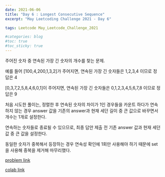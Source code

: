 ```yaml
---
date: 2021-06-06
title: "Day 6 : Longest Consecutive Sequence"
excerpt: "May Leetcoding Challenge 2021 - Day 6"

tags: Leetcode May_Leetcode_Challenge_2021

#categories: blog
#toc: true
#toc_sticky: true
---
```


<script src="https://gist.github.com/1cg2cg3cg/76997ba9d154f9a8977cd7e5449cdbd9.js"></script>

주어진 숫자 중 연속된 가장 긴 숫자의 개수를 찾는 문제.

예를 들어 [100,4,200,1,3,2]가 주어지면, 연속된 가장 긴 숫자들은 1,2,3,4 이므로 정답은 4

[0,3,7,2,5,8,4,6,0,1]이 주어지면, 연속된 가장 긴 숫자들은 0,1,2,3,4,5,6,7,8 이므로 정답은 9

처음 시도한 풀이는, 정렬한 후 연속된 숫자의 차이가 1인 경우들을 카운트 하다가 연속하지 않는 경우 answer 값을 기존의 answer과 현재 세던 길이 중 큰 값으로 바꾸면서 개수는 1개로 설정한다.

연속하는 숫자들로 종료될 수 있으므로, 최종 답안 제출 전 기존 answer 값과 현재 세던 값 중 큰 값을 설정한다.

동일한 숫자가 중복해서 등장하는 경우 연속성 확인에 1회만 사용해야 하기 때문에 set을 사용해 중복을 제거해 마무리했다.

[problem link](https://leetcode.com/explore/challenge/card/june-leetcoding-challenge-2021/603/week-1-june-1st-june-7th/3769/)

[colab link](https://colab.research.google.com/drive/1cuXn52mWnHDMI7Vgtdiv3OVmbWP9OFOI#scrollTo=i67TRqB_LXsa)
